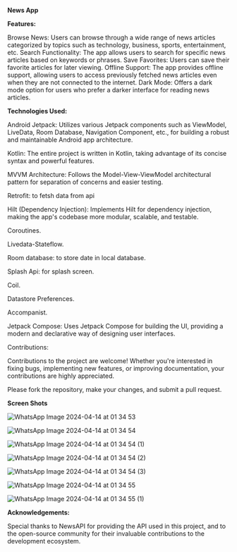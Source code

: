 **News App**


****Features:****

Browse News: Users can browse through a wide range of news articles categorized by topics such as technology, business, sports, entertainment, etc.
Search Functionality: The app allows users to search for specific news articles based on keywords or phrases.
Save Favorites: Users can save their favorite articles for later viewing.
Offline Support: The app provides offline support, allowing users to access previously fetched news articles even when they are not connected to the internet.
Dark Mode: Offers a dark mode option for users who prefer a darker interface for reading news articles.

**Technologies Used:**

Android Jetpack: Utilizes various Jetpack components such as ViewModel, LiveData, Room Database, Navigation Component, etc., for building a robust and maintainable Android app 
architecture.

Kotlin: The entire project is written in Kotlin, taking advantage of its concise syntax and powerful features.

MVVM Architecture: Follows the Model-View-ViewModel architectural pattern for separation of concerns and easier testing.

Retrofit: to fetsh data from api

Hilt (Dependency Injection): Implements Hilt for dependency injection, making the app's codebase more modular, scalable, and testable.

Coroutines.

Livedata-Stateflow.

Room database: to store date in local database.

Splash Api: for splash screen.

Coil.

Datastore Preferences.

Accompanist.

Jetpack Compose: Uses Jetpack Compose for building the UI, providing a modern and declarative way of designing user interfaces.

Contributions:

Contributions to the project are welcome! Whether you're interested in fixing bugs, implementing new features, or improving documentation, your contributions are highly appreciated. 

Please fork the repository, make your changes, and submit a pull request.






**Screen Shots**



![WhatsApp Image 2024-04-14 at 01 34 53](https://github.com/AbdallahAlsayed744/NewsApp/assets/127777039/5676e169-316c-4bec-931c-e1dc017d547a)

![WhatsApp Image 2024-04-14 at 01 34 54](https://github.com/AbdallahAlsayed744/NewsApp/assets/127777039/baad3765-1448-45c1-9ac4-62c7e3c9d8c5)

![WhatsApp Image 2024-04-14 at 01 34 54 (1)](https://github.com/AbdallahAlsayed744/NewsApp/assets/127777039/a7b52c52-b98f-4ab3-8cfe-5c327a02b14e)

![WhatsApp Image 2024-04-14 at 01 34 54 (2)](https://github.com/AbdallahAlsayed744/NewsApp/assets/127777039/b7f8bd45-9037-49df-85d7-3db3f17dceb5)

![WhatsApp Image 2024-04-14 at 01 34 54 (3)](https://github.com/AbdallahAlsayed744/NewsApp/assets/127777039/fcddeb88-1850-4df0-825d-3ceb7ada94d8)

![WhatsApp Image 2024-04-14 at 01 34 55](https://github.com/AbdallahAlsayed744/NewsApp/assets/127777039/f34f6a80-a98c-46d2-8e34-ee50f91a8ae7)

![WhatsApp Image 2024-04-14 at 01 34 55 (1)](https://github.com/AbdallahAlsayed744/NewsApp/assets/127777039/8c325322-7387-4b95-9720-c41d077ed555)



**Acknowledgements:**

Special thanks to NewsAPI for providing the API used in this project, and to the open-source community for their invaluable contributions to the development ecosystem.

